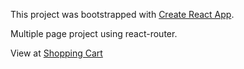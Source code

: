 This project was bootstrapped with [Create React App](https://github.com/facebook/create-react-app).

Multiple page project using react-router.

View at [Shopping Cart](https://arya-poudel.github.io/shopping-cart/#/)
